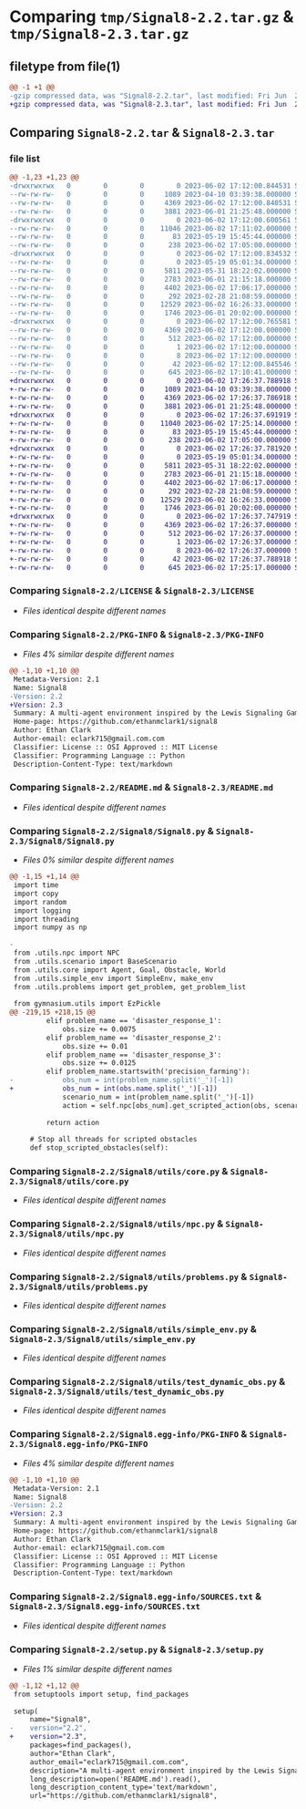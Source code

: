 # Comparing `tmp/Signal8-2.2.tar.gz` & `tmp/Signal8-2.3.tar.gz`

## filetype from file(1)

```diff
@@ -1 +1 @@
-gzip compressed data, was "Signal8-2.2.tar", last modified: Fri Jun  2 17:12:00 2023, max compression
+gzip compressed data, was "Signal8-2.3.tar", last modified: Fri Jun  2 17:26:37 2023, max compression
```

## Comparing `Signal8-2.2.tar` & `Signal8-2.3.tar`

### file list

```diff
@@ -1,23 +1,23 @@
-drwxrwxrwx   0        0        0        0 2023-06-02 17:12:00.844531 Signal8-2.2/
--rw-rw-rw-   0        0        0     1089 2023-04-10 03:39:38.000000 Signal8-2.2/LICENSE
--rw-rw-rw-   0        0        0     4369 2023-06-02 17:12:00.840531 Signal8-2.2/PKG-INFO
--rw-rw-rw-   0        0        0     3881 2023-06-01 21:25:48.000000 Signal8-2.2/README.md
-drwxrwxrwx   0        0        0        0 2023-06-02 17:12:00.600561 Signal8-2.2/Signal8/
--rw-rw-rw-   0        0        0    11046 2023-06-02 17:11:02.000000 Signal8-2.2/Signal8/Signal8.py
--rw-rw-rw-   0        0        0       83 2023-05-19 15:45:44.000000 Signal8-2.2/Signal8/__init__.py
--rw-rw-rw-   0        0        0      238 2023-06-02 17:05:00.000000 Signal8-2.2/Signal8/main.py
-drwxrwxrwx   0        0        0        0 2023-06-02 17:12:00.834532 Signal8-2.2/Signal8/utils/
--rw-rw-rw-   0        0        0        0 2023-05-19 05:01:34.000000 Signal8-2.2/Signal8/utils/__init__.py
--rw-rw-rw-   0        0        0     5811 2023-05-31 18:22:02.000000 Signal8-2.2/Signal8/utils/core.py
--rw-rw-rw-   0        0        0     2783 2023-06-01 21:15:18.000000 Signal8-2.2/Signal8/utils/npc.py
--rw-rw-rw-   0        0        0     4402 2023-06-02 17:06:17.000000 Signal8-2.2/Signal8/utils/problems.py
--rw-rw-rw-   0        0        0      292 2023-02-28 21:08:59.000000 Signal8-2.2/Signal8/utils/scenario.py
--rw-rw-rw-   0        0        0    12529 2023-06-02 16:26:33.000000 Signal8-2.2/Signal8/utils/simple_env.py
--rw-rw-rw-   0        0        0     1746 2023-06-01 20:02:00.000000 Signal8-2.2/Signal8/utils/test_dynamic_obs.py
-drwxrwxrwx   0        0        0        0 2023-06-02 17:12:00.765581 Signal8-2.2/Signal8.egg-info/
--rw-rw-rw-   0        0        0     4369 2023-06-02 17:12:00.000000 Signal8-2.2/Signal8.egg-info/PKG-INFO
--rw-rw-rw-   0        0        0      512 2023-06-02 17:12:00.000000 Signal8-2.2/Signal8.egg-info/SOURCES.txt
--rw-rw-rw-   0        0        0        1 2023-06-02 17:12:00.000000 Signal8-2.2/Signal8.egg-info/dependency_links.txt
--rw-rw-rw-   0        0        0        8 2023-06-02 17:12:00.000000 Signal8-2.2/Signal8.egg-info/top_level.txt
--rw-rw-rw-   0        0        0       42 2023-06-02 17:12:00.845546 Signal8-2.2/setup.cfg
--rw-rw-rw-   0        0        0      645 2023-06-02 17:10:41.000000 Signal8-2.2/setup.py
+drwxrwxrwx   0        0        0        0 2023-06-02 17:26:37.788918 Signal8-2.3/
+-rw-rw-rw-   0        0        0     1089 2023-04-10 03:39:38.000000 Signal8-2.3/LICENSE
+-rw-rw-rw-   0        0        0     4369 2023-06-02 17:26:37.786918 Signal8-2.3/PKG-INFO
+-rw-rw-rw-   0        0        0     3881 2023-06-01 21:25:48.000000 Signal8-2.3/README.md
+drwxrwxrwx   0        0        0        0 2023-06-02 17:26:37.691919 Signal8-2.3/Signal8/
+-rw-rw-rw-   0        0        0    11040 2023-06-02 17:25:14.000000 Signal8-2.3/Signal8/Signal8.py
+-rw-rw-rw-   0        0        0       83 2023-05-19 15:45:44.000000 Signal8-2.3/Signal8/__init__.py
+-rw-rw-rw-   0        0        0      238 2023-06-02 17:05:00.000000 Signal8-2.3/Signal8/main.py
+drwxrwxrwx   0        0        0        0 2023-06-02 17:26:37.781920 Signal8-2.3/Signal8/utils/
+-rw-rw-rw-   0        0        0        0 2023-05-19 05:01:34.000000 Signal8-2.3/Signal8/utils/__init__.py
+-rw-rw-rw-   0        0        0     5811 2023-05-31 18:22:02.000000 Signal8-2.3/Signal8/utils/core.py
+-rw-rw-rw-   0        0        0     2783 2023-06-01 21:15:18.000000 Signal8-2.3/Signal8/utils/npc.py
+-rw-rw-rw-   0        0        0     4402 2023-06-02 17:06:17.000000 Signal8-2.3/Signal8/utils/problems.py
+-rw-rw-rw-   0        0        0      292 2023-02-28 21:08:59.000000 Signal8-2.3/Signal8/utils/scenario.py
+-rw-rw-rw-   0        0        0    12529 2023-06-02 16:26:33.000000 Signal8-2.3/Signal8/utils/simple_env.py
+-rw-rw-rw-   0        0        0     1746 2023-06-01 20:02:00.000000 Signal8-2.3/Signal8/utils/test_dynamic_obs.py
+drwxrwxrwx   0        0        0        0 2023-06-02 17:26:37.747919 Signal8-2.3/Signal8.egg-info/
+-rw-rw-rw-   0        0        0     4369 2023-06-02 17:26:37.000000 Signal8-2.3/Signal8.egg-info/PKG-INFO
+-rw-rw-rw-   0        0        0      512 2023-06-02 17:26:37.000000 Signal8-2.3/Signal8.egg-info/SOURCES.txt
+-rw-rw-rw-   0        0        0        1 2023-06-02 17:26:37.000000 Signal8-2.3/Signal8.egg-info/dependency_links.txt
+-rw-rw-rw-   0        0        0        8 2023-06-02 17:26:37.000000 Signal8-2.3/Signal8.egg-info/top_level.txt
+-rw-rw-rw-   0        0        0       42 2023-06-02 17:26:37.788918 Signal8-2.3/setup.cfg
+-rw-rw-rw-   0        0        0      645 2023-06-02 17:25:17.000000 Signal8-2.3/setup.py
```

### Comparing `Signal8-2.2/LICENSE` & `Signal8-2.3/LICENSE`

 * *Files identical despite different names*

### Comparing `Signal8-2.2/PKG-INFO` & `Signal8-2.3/PKG-INFO`

 * *Files 4% similar despite different names*

```diff
@@ -1,10 +1,10 @@
 Metadata-Version: 2.1
 Name: Signal8
-Version: 2.2
+Version: 2.3
 Summary: A multi-agent environment inspired by the Lewis Signaling Game, featuring eight unique problem configurations with both static and dynamic obstacles.
 Home-page: https://github.com/ethanmclark1/signal8
 Author: Ethan Clark
 Author-email: eclark715@gmail.com.com
 Classifier: License :: OSI Approved :: MIT License
 Classifier: Programming Language :: Python
 Description-Content-Type: text/markdown
```

### Comparing `Signal8-2.2/README.md` & `Signal8-2.3/README.md`

 * *Files identical despite different names*

### Comparing `Signal8-2.2/Signal8/Signal8.py` & `Signal8-2.3/Signal8/Signal8.py`

 * *Files 0% similar despite different names*

```diff
@@ -1,15 +1,14 @@
 import time
 import copy
 import random
 import logging
 import threading
 import numpy as np
 
-
 from .utils.npc import NPC
 from .utils.scenario import BaseScenario
 from .utils.core import Agent, Goal, Obstacle, World
 from .utils.simple_env import SimpleEnv, make_env
 from .utils.problems import get_problem, get_problem_list
 
 from gymnasium.utils import EzPickle
@@ -219,15 +218,15 @@
         elif problem_name == 'disaster_response_1':
             obs.size += 0.0075
         elif problem_name == 'disaster_response_2':
             obs.size += 0.01
         elif problem_name == 'disaster_response_3':
             obs.size += 0.0125
         elif problem_name.startswith('precision_farming'):
-            obs_num = int(problem_name.split('_')[-1])
+            obs_num = int(obs.name.split('_')[-1])
             scenario_num = int(problem_name.split('_')[-1])
             action = self.npc[obs_num].get_scripted_action(obs, scenario_num)
 
         return action
 
     # Stop all threads for scripted obstacles
     def stop_scripted_obstacles(self):
```

### Comparing `Signal8-2.2/Signal8/utils/core.py` & `Signal8-2.3/Signal8/utils/core.py`

 * *Files identical despite different names*

### Comparing `Signal8-2.2/Signal8/utils/npc.py` & `Signal8-2.3/Signal8/utils/npc.py`

 * *Files identical despite different names*

### Comparing `Signal8-2.2/Signal8/utils/problems.py` & `Signal8-2.3/Signal8/utils/problems.py`

 * *Files identical despite different names*

### Comparing `Signal8-2.2/Signal8/utils/simple_env.py` & `Signal8-2.3/Signal8/utils/simple_env.py`

 * *Files identical despite different names*

### Comparing `Signal8-2.2/Signal8/utils/test_dynamic_obs.py` & `Signal8-2.3/Signal8/utils/test_dynamic_obs.py`

 * *Files identical despite different names*

### Comparing `Signal8-2.2/Signal8.egg-info/PKG-INFO` & `Signal8-2.3/Signal8.egg-info/PKG-INFO`

 * *Files 4% similar despite different names*

```diff
@@ -1,10 +1,10 @@
 Metadata-Version: 2.1
 Name: Signal8
-Version: 2.2
+Version: 2.3
 Summary: A multi-agent environment inspired by the Lewis Signaling Game, featuring eight unique problem configurations with both static and dynamic obstacles.
 Home-page: https://github.com/ethanmclark1/signal8
 Author: Ethan Clark
 Author-email: eclark715@gmail.com.com
 Classifier: License :: OSI Approved :: MIT License
 Classifier: Programming Language :: Python
 Description-Content-Type: text/markdown
```

### Comparing `Signal8-2.2/Signal8.egg-info/SOURCES.txt` & `Signal8-2.3/Signal8.egg-info/SOURCES.txt`

 * *Files identical despite different names*

### Comparing `Signal8-2.2/setup.py` & `Signal8-2.3/setup.py`

 * *Files 1% similar despite different names*

```diff
@@ -1,12 +1,12 @@
 from setuptools import setup, find_packages
 
 setup(
     name="Signal8",
-    version="2.2",
+    version="2.3",
     packages=find_packages(),
     author="Ethan Clark",
     author_email="eclark715@gmail.com.com",
     description="A multi-agent environment inspired by the Lewis Signaling Game, featuring eight unique problem configurations with both static and dynamic obstacles.",
     long_description=open('README.md').read(),
     long_description_content_type='text/markdown',
     url="https://github.com/ethanmclark1/signal8",
```

